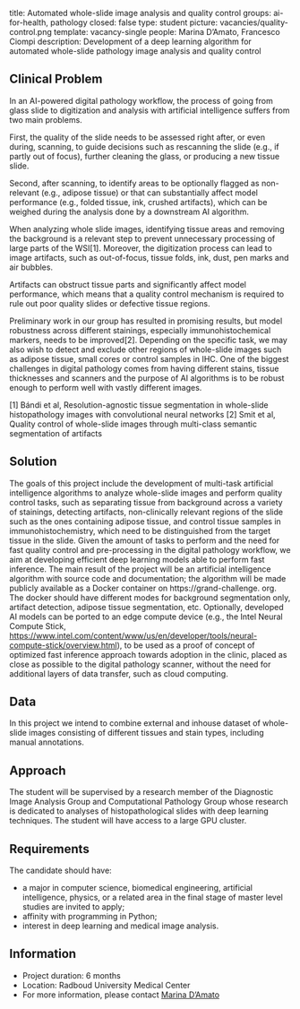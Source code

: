 title: Automated whole-slide image analysis and quality control
groups: ai-for-health, pathology
closed: false
type: student
picture: vacancies/quality-control.png
template: vacancy-single
people: Marina D’Amato, Francesco Ciompi
description: Development of a deep learning algorithm for automated whole-slide pathology image analysis and quality control

## Clinical Problem
In an AI-powered digital pathology workflow, the process of going from glass slide to digitization and analysis with artificial intelligence suffers from two main problems. 

First, the quality of the slide needs to be assessed right after, or even during, scanning, to guide decisions such as rescanning the slide (e.g., if partly out of focus), further cleaning the glass, or producing a new tissue slide. 

Second, after scanning, to identify areas to be optionally flagged as non-relevant (e.g., adipose tissue) or that can substantially affect model performance (e.g., folded tissue, ink, crushed artifacts), which can be weighed during the analysis done by a downstream AI algorithm. 

When analyzing whole slide images, identifying tissue areas and removing the background is a relevant step to prevent unnecessary processing of large parts of the WSI[1]. Moreover, the digitization process can lead to image artifacts, such as out-of-focus, tissue folds, ink, dust, pen marks and air bubbles. 

Artifacts can obstruct tissue parts and significantly affect model performance, which means that a quality control mechanism is required to rule out poor quality slides or defective tissue regions. 

Preliminary work in our group has resulted in promising results, but model robustness across different stainings, especially immunohistochemical markers, needs to be improved[2]. Depending on the specific task, we may also wish to detect and exclude other regions of whole-slide images such as adipose tissue, small cores or control samples in IHC. One of the biggest challenges in digital pathology comes from having different stains, tissue thicknesses and scanners and the purpose of AI algorithms is to be robust enough to perform well with vastly different images.

[1] Bándi et al, Resolution-agnostic tissue segmentation in whole-slide histopathology images with convolutional neural networks 
[2] Smit et al, Quality control of whole-slide images through multi-class semantic segmentation of artifacts

## Solution
The goals of this project include the development of multi-task artificial intelligence algorithms to analyze whole-slide images and perform quality control tasks, such as separating tissue from background across a variety of stainings, detecting artifacts, non-clinically relevant regions of the slide such as the ones containing adipose tissue, and control tissue samples in immunohistochemistry, which need to be distinguished from the target tissue in the slide. Given the amount of tasks to perform and the need for fast quality control and pre-processing in the digital pathology workflow, we aim at developing efficient deep learning models able to perform fast inference.
The main result of the project will be an artificial intelligence algorithm with source code and documentation; the algorithm will be made publicly available as a Docker container on https://grand-challenge. org. The docker should have different modes for background segmentation only, artifact detection, adipose tissue segmentation, etc. Optionally, developed AI models can be ported to an edge compute device (e.g., the Intel Neural Compute Stick, https://www.intel.com/content/www/us/en/developer/tools/neural-compute-stick/overview.html), to be used as a proof of concept of optimized fast inference approach towards adoption in the clinic, placed as close as possible to the digital pathology scanner, without the need for additional layers of data transfer, such as cloud computing.

## Data
In this project we intend to combine external and inhouse dataset of whole-slide images consisting of different tissues and stain types, including manual annotations.

## Approach
The student will be supervised by a research member of the Diagnostic Image Analysis Group and Computational Pathology Group whose research is dedicated to analyses of histopathological slides with deep learning techniques. The student will have access to a large GPU cluster.

## Requirements
The candidate should have: 
-	a major in computer science, biomedical engineering, artificial intelligence, physics, or a related area in the final stage of master level studies are invited to apply; 
-	affinity with programming in Python; 
-	interest in deep learning and medical image analysis.

## Information
-	Project duration: 6 months
-	Location: Radboud University Medical Center
-	For more information, please contact [Marina D’Amato](mailto:Marina.DAmato@radboudumc.nl) 
